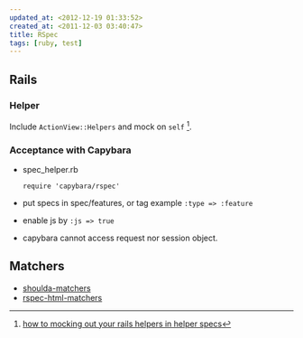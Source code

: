 ```yaml
---
updated_at: <2012-12-19 01:33:52>
created_at: <2011-12-03 03:40:47>
title: RSpec
tags: [ruby, test]
---
```


Rails
-----

### Helper ###

Include `ActionView::Helpers` and mock on `self` [^1].

### Acceptance with Capybara ###


-   spec_helper.rb

        require 'capybara/rspec'

-   put specs in spec/features, or tag example `:type => :feature`
-   enable js by `:js => true`
-   capybara cannot access request nor session object.

Matchers
--------

-   [shoulda-matchers](https://github.com/thoughtbot/shoulda-matchers)
-   [rspec-html-matchers](https://github.com/kucaahbe/rspec-html-matchers)

[^1]: [how to mocking out your rails helpers in helper specs](http://openmonkey.com/2008/03/19/mocking-out-your-rails-helpers-in-helper-specs)
